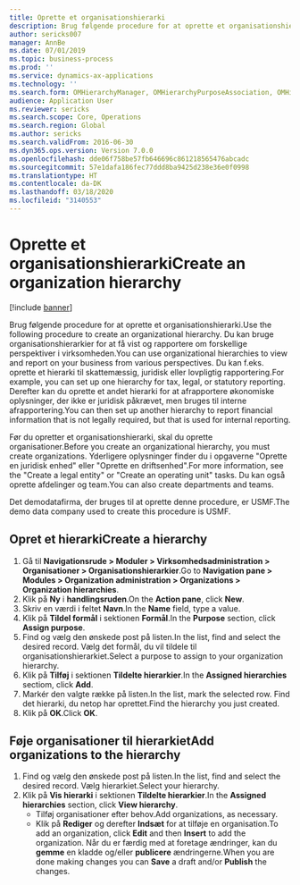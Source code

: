 ```yaml
---
title: Oprette et organisationshierarki
description: Brug følgende procedure for at oprette et organisationshierarki.
author: sericks007
manager: AnnBe
ms.date: 07/01/2019
ms.topic: business-process
ms.prod: ''
ms.service: dynamics-ax-applications
ms.technology: ''
ms.search.form: OMHierarchyManager, OMHierarchyPurposeAssociation, OMHierarchySelection, HierarchyDesigner
audience: Application User
ms.reviewer: sericks
ms.search.scope: Core, Operations
ms.search.region: Global
ms.author: sericks
ms.search.validFrom: 2016-06-30
ms.dyn365.ops.version: Version 7.0.0
ms.openlocfilehash: dde06f758be57fb646696c861218565476abcadc
ms.sourcegitcommit: 57e1dafa186fec77ddd8ba9425d238e36e0f0998
ms.translationtype: HT
ms.contentlocale: da-DK
ms.lasthandoff: 03/18/2020
ms.locfileid: "3140553"
---
```

# <a name="create-an-organization-hierarchy"></a><span data-ttu-id="2dfa9-103">Oprette et organisationshierarki</span><span class="sxs-lookup"><span data-stu-id="2dfa9-103">Create an organization hierarchy</span></span>

[!include [banner](../../includes/banner.md)]

<span data-ttu-id="2dfa9-104">Brug følgende procedure for at oprette et organisationshierarki.</span><span class="sxs-lookup"><span data-stu-id="2dfa9-104">Use the following procedure to create an organizational hierarchy.</span></span> <span data-ttu-id="2dfa9-105">Du kan bruge organisationshierarkier for at få vist og rapportere om forskellige perspektiver i virksomheden.</span><span class="sxs-lookup"><span data-stu-id="2dfa9-105">You can use organizational hierarchies to view and report on your business from various perspectives.</span></span> <span data-ttu-id="2dfa9-106">Du kan f.eks. oprette et hierarki til skattemæssig, juridisk eller lovpligtig rapportering.</span><span class="sxs-lookup"><span data-stu-id="2dfa9-106">For example, you can set up one hierarchy for tax, legal, or statutory reporting.</span></span> <span data-ttu-id="2dfa9-107">Derefter kan du oprette et andet hierarki for at afrapportere økonomiske oplysninger, der ikke er juridisk påkrævet, men bruges til interne afrapportering.</span><span class="sxs-lookup"><span data-stu-id="2dfa9-107">You can then set up another hierarchy to report financial information that is not legally required, but that is used for internal reporting.</span></span> 

<span data-ttu-id="2dfa9-108">Før du opretter et organisationshierarki, skal du oprette organisationer.</span><span class="sxs-lookup"><span data-stu-id="2dfa9-108">Before you create an organizational hierarchy, you must create organizations.</span></span> <span data-ttu-id="2dfa9-109">Yderligere oplysninger finder du i opgaverne "Oprette en juridisk enhed" eller "Oprette en driftsenhed".</span><span class="sxs-lookup"><span data-stu-id="2dfa9-109">For more information, see the "Create a legal entity" or "Create an operating unit" tasks.</span></span> <span data-ttu-id="2dfa9-110">Du kan også oprette afdelinger og team.</span><span class="sxs-lookup"><span data-stu-id="2dfa9-110">You can also create departments and teams.</span></span> 

<span data-ttu-id="2dfa9-111">Det demodatafirma, der bruges til at oprette denne procedure, er USMF.</span><span class="sxs-lookup"><span data-stu-id="2dfa9-111">The demo data company used to create this procedure is USMF.</span></span>

## <a name="create-a-hierarchy"></a><span data-ttu-id="2dfa9-112">Opret et hierarki</span><span class="sxs-lookup"><span data-stu-id="2dfa9-112">Create a hierarchy</span></span>
1. <span data-ttu-id="2dfa9-113">Gå til **Navigationsrude > Moduler > Virksomhedsadministration > Organisationer > Organisationshierarkier**.</span><span class="sxs-lookup"><span data-stu-id="2dfa9-113">Go to **Navigation pane > Modules > Organization administration > Organizations > Organization hierarchies**.</span></span>
2. <span data-ttu-id="2dfa9-114">Klik på **Ny** i **handlingsruden**.</span><span class="sxs-lookup"><span data-stu-id="2dfa9-114">On the **Action pane**, click **New**.</span></span>
3. <span data-ttu-id="2dfa9-115">Skriv en værdi i feltet **Navn**.</span><span class="sxs-lookup"><span data-stu-id="2dfa9-115">In the **Name** field, type a value.</span></span>
4. <span data-ttu-id="2dfa9-116">Klik på **Tildel formål** i sektionen **Formål**.</span><span class="sxs-lookup"><span data-stu-id="2dfa9-116">In the **Purpose** section, click **Assign purpose**.</span></span>
5. <span data-ttu-id="2dfa9-117">Find og vælg den ønskede post på listen.</span><span class="sxs-lookup"><span data-stu-id="2dfa9-117">In the list, find and select the desired record.</span></span> <span data-ttu-id="2dfa9-118">Vælg det formål, du vil tildele til organisationshierarkiet.</span><span class="sxs-lookup"><span data-stu-id="2dfa9-118">Select a purpose to assign to your organization hierarchy.</span></span>  
6. <span data-ttu-id="2dfa9-119">Klik på **Tilføj** i sektionen **Tildelte hierarkier**.</span><span class="sxs-lookup"><span data-stu-id="2dfa9-119">In the **Assigned hierarchies** sectiom, click **Add**.</span></span>
7. <span data-ttu-id="2dfa9-120">Markér den valgte række på listen.</span><span class="sxs-lookup"><span data-stu-id="2dfa9-120">In the list, mark the selected row.</span></span> <span data-ttu-id="2dfa9-121">Find det hierarki, du netop har oprettet.</span><span class="sxs-lookup"><span data-stu-id="2dfa9-121">Find the hierarchy you just created.</span></span>  
8. <span data-ttu-id="2dfa9-122">Klik på **OK**.</span><span class="sxs-lookup"><span data-stu-id="2dfa9-122">Click **OK**.</span></span>

## <a name="add-organizations-to-the-hierarchy"></a><span data-ttu-id="2dfa9-123">Føje organisationer til hierarkiet</span><span class="sxs-lookup"><span data-stu-id="2dfa9-123">Add organizations to the hierarchy</span></span>
1. <span data-ttu-id="2dfa9-124">Find og vælg den ønskede post på listen.</span><span class="sxs-lookup"><span data-stu-id="2dfa9-124">In the list, find and select the desired record.</span></span> <span data-ttu-id="2dfa9-125">Vælg hierarkiet.</span><span class="sxs-lookup"><span data-stu-id="2dfa9-125">Select your hierarchy.</span></span>  
2. <span data-ttu-id="2dfa9-126">Klik på **Vis hierarki** i sektionen **Tildelte hierarkier**.</span><span class="sxs-lookup"><span data-stu-id="2dfa9-126">In the **Assigned hierarchies** section, click **View hierarchy**.</span></span>
    - <span data-ttu-id="2dfa9-127">Tilføj organisationer efter behov.</span><span class="sxs-lookup"><span data-stu-id="2dfa9-127">Add organizations, as necessary.</span></span>  
    - <span data-ttu-id="2dfa9-128">Klik på **Rediger** og derefter **Indsæt** for at tilføje en organisation.</span><span class="sxs-lookup"><span data-stu-id="2dfa9-128">To add an organization, click **Edit** and then **Insert** to add the organization.</span></span> <span data-ttu-id="2dfa9-129">Når du er færdig med at foretage ændringer, kan du **gemme** en kladde og/eller **publicere** ændringerne.</span><span class="sxs-lookup"><span data-stu-id="2dfa9-129">When you are done making changes you can **Save** a draft and/or **Publish** the changes.</span></span>  

